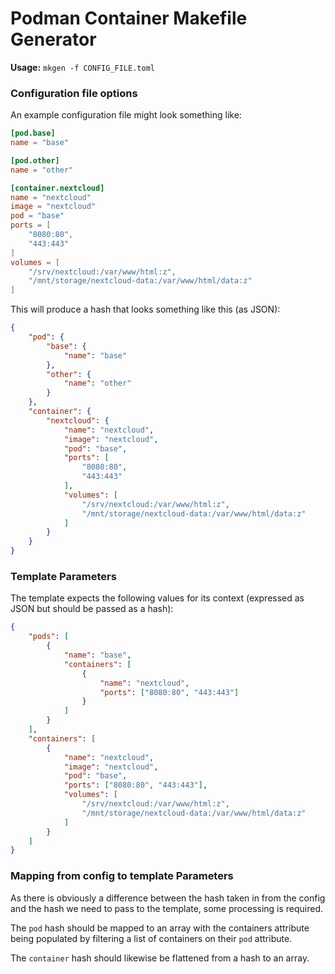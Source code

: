 # Podman Container Makefile Generator

**Usage:** `mkgen -f CONFIG_FILE.toml`

### Configuration file options

An example configuration file might look something like:

```toml
[pod.base]
name = "base"

[pod.other]
name = "other"

[container.nextcloud]
name = "nextcloud"
image = "nextcloud"
pod = "base"
ports = [
    "8080:80",
    "443:443"
]
volumes = [
    "/srv/nextcloud:/var/www/html:z",
    "/mnt/storage/nextcloud-data:/var/www/html/data:z"
]
```

This will produce a hash that looks something like this (as JSON):
```json
{
    "pod": {
        "base": {
            "name": "base"
        },
        "other": {
            "name": "other"
        }
    },
    "container": {
        "nextcloud": {
            "name": "nextcloud",
            "image": "nextcloud",
            "pod": "base",
            "ports": [
                "8080:80",
                "443:443"
            ],
            "volumes": [
                "/srv/nextcloud:/var/www/html:z",
                "/mnt/storage/nextcloud-data:/var/www/html/data:z"
            ]
        }
    }
}
```

### Template Parameters

The template expects the following values for its context (expressed as JSON but
should be passed as a hash):

```json
{
    "pods": [
        {
            "name": "base",
            "containers": [
                {
                    "name": "nextcloud",
                    "ports": ["8080:80", "443:443"]
                }
            ]
        }
    ],
    "containers": [
        {
            "name": "nextcloud",
            "image": "nextcloud",
            "pod": "base",
            "ports": ["8080:80", "443:443"],
            "volumes": [
                "/srv/nextcloud:/var/www/html:z",
                "/mnt/storage/nextcloud-data:/var/www/html/data:z"
            ]
        }
    ]
}
```

### Mapping from config to template Parameters

As there is obviously a difference between the hash taken in from the config and
the hash we need to pass to the template, some processing is required.

The `pod` hash should be mapped to an array with the containers attribute being
populated by filtering a list of containers on their `pod` attribute.

The `container` hash should likewise be flattened from a hash to an array.
